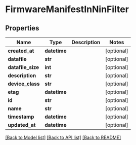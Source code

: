 # FirmwareManifestInNinFilter

## Properties
Name | Type | Description | Notes
------------ | ------------- | ------------- | -------------
**created_at** | **datetime** |  | [optional] 
**datafile** | **str** |  | [optional] 
**datafile_size** | **int** |  | [optional] 
**description** | **str** |  | [optional] 
**device_class** | **str** |  | [optional] 
**etag** | **datetime** |  | [optional] 
**id** | **str** |  | [optional] 
**name** | **str** |  | [optional] 
**timestamp** | **datetime** |  | [optional] 
**updated_at** | **datetime** |  | [optional] 

[[Back to Model list]](../README.md#documentation-for-models) [[Back to API list]](../README.md#documentation-for-api-endpoints) [[Back to README]](../README.md)


